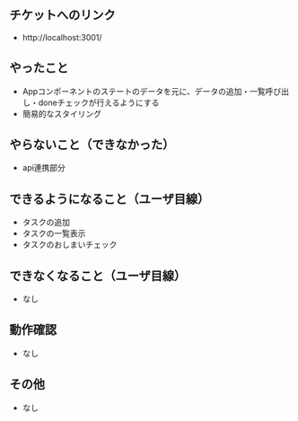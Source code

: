 ## チケットへのリンク

* http://localhost:3001/

## やったこと

* Appコンポーネントのステートのデータを元に、データの追加・一覧呼び出し・doneチェックが行えるようにする
* 簡易的なスタイリング

## やらないこと（できなかった）

* api連携部分

## できるようになること（ユーザ目線）

* タスクの追加
* タスクの一覧表示
* タスクのおしまいチェック

## できなくなること（ユーザ目線）

* なし

## 動作確認

* なし

## その他

* なし